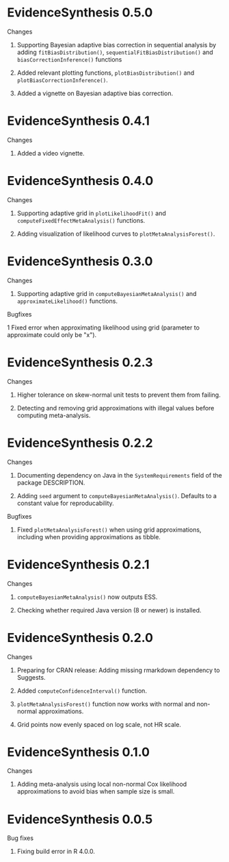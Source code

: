 EvidenceSynthesis 0.5.0
=======================

Changes

1. Supporting Bayesian adaptive bias correction in sequential analysis by adding `fitBiasDistribution()`, `sequentialFitBiasDistribution()` and `biasCorrectionInference()` functions

2. Added relevant plotting functions, `plotBiasDistribution()` and `plotBiasCorrectionInference()`. 

3. Added a vignette on Bayesian adaptive bias correction.


EvidenceSynthesis 0.4.1
=======================

Changes

1. Added a video vignette.


EvidenceSynthesis 0.4.0
=======================

Changes

1. Supporting adaptive grid in `plotLikelihoodFit()` and `computeFixedEffectMetaAnalysis()` functions.

2. Adding visualization of likelihood curves to `plotMetaAnalysisForest()`.


EvidenceSynthesis 0.3.0
=======================

Changes

1. Supporting adaptive grid in `computeBayesianMetaAnalysis()` and `approximateLikelihood()` functions.

Bugfixes

1 Fixed error when approximating likelihood using grid (parameter to approximate could only be "x").


EvidenceSynthesis 0.2.3
=======================

Changes

1. Higher tolerance on skew-normal unit tests to prevent them from failing.

2. Detecting and removing grid approximations with illegal values before computing meta-analysis.


EvidenceSynthesis 0.2.2
=======================

Changes

1. Documenting dependency on Java in the `SystemRequirements` field of the package DESCRIPTION. 

2. Adding `seed` argument to `computeBayesianMetaAnalysis()`. Defaults to a constant value for reproducability.

Bugfixes

1. Fixed `plotMetaAnalysisForest()` when using grid approximations, including when providing approximations as tibble.


EvidenceSynthesis 0.2.1
=======================

Changes

1. `computeBayesianMetaAnalysis()` now outputs ESS.

2. Checking whether required Java version (8 or newer) is installed.


EvidenceSynthesis 0.2.0
=======================

Changes

1. Preparing for CRAN release: Adding missing rmarkdown dependency to Suggests. 

2. Added `computeConfidenceInterval()` function.

3. `plotMetaAnalysisForest()` function now works with normal and non-normal approximations.

4. Grid points now evenly spaced on log scale, not HR scale.


EvidenceSynthesis 0.1.0
=======================

Changes

1. Adding meta-analysis using local non-normal Cox likelihood approximations to avoid bias when sample size is small.


EvidenceSynthesis 0.0.5
=======================

Bug fixes

1. Fixing build error in R 4.0.0.
